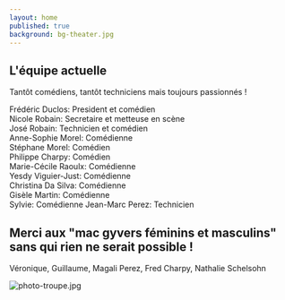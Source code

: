 ```yaml
---
layout: home
published: true
background: bg-theater.jpg
---
```

## L'équipe actuelle
Tantôt comédiens, tantôt techniciens mais toujours passionnés !  
 
Frédéric Duclos: President et comédien  
Nicole Robain: Secretaire et metteuse en scène  
José Robain: Technicien et comédien  
Anne-Sophie Morel: Comédienne  
Stéphane Morel: Comédien  
Philippe Charpy: Comédien  
Marie-Cécile Raoulx: Comédienne  
Yesdy Viguier-Just: Comédienne  
Christina Da Silva: Comédienne  
Gisèle Martin: Comédienne  
Sylvie: Comédienne
Jean-Marc Perez: Technicien  

## Merci aux "mac gyvers féminins et masculins" sans qui rien ne serait possible !
Véronique, Guillaume, Magali Perez, Fred Charpy, Nathalie Schelsohn

![photo-troupe.jpg]({{site.baseurl}}/photo-troupe.jpg)

